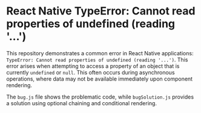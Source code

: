 # React Native TypeError: Cannot read properties of undefined (reading '...')

This repository demonstrates a common error in React Native applications: `TypeError: Cannot read properties of undefined (reading '...')`. This error arises when attempting to access a property of an object that is currently `undefined` or `null`. This often occurs during asynchronous operations, where data may not be available immediately upon component rendering.

The `bug.js` file shows the problematic code, while `bugSolution.js` provides a solution using optional chaining and conditional rendering.